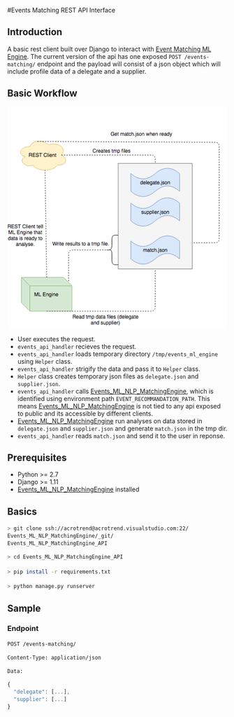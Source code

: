#Events Matching REST API Interface

## Introduction
A basic rest client built over Django to interact with [Event Matching ML Engine](https://acrotrend.visualstudio.com/_git/Events_ML_NLP_MatchingEngine). The current version of the api has one exposed   `POST /events-matching/` endpoint and the payload will consist of a json object which will include profile data of a delegate and a supplier.

## Basic Workflow
![alt workflow](workflow.png)

 - User executes the request.
 - `events_api_handler` recieves the request.
 - `events_api_handler` loads temporary directory `/tmp/events_ml_engine` using `Helper` class.
 - `events_api_handler` strigify the data and pass it to `Helper` class.
 - `Helper` class creates temporary json files as `delegate.json` and `supplier.json`.
 - `events_api_handler` calls [Events_ML_NLP_MatchingEngine](https://acrotrend.visualstudio.com/_git/Events_ML_NLP_MatchingEngine), which is identified using environment path `EVENT_RECOMMANDATION_PATH`. This means [Events_ML_NLP_MatchingEngine](https://acrotrend.visualstudio.com/_git/Events_ML_NLP_MatchingEngine) is not tied to any api exposed to public and its accessible by different clients.
 - [Events_ML_NLP_MatchingEngine](https://acrotrend.visualstudio.com/_git/Events_ML_NLP_MatchingEngine) run analyses on data stored in `delegate.json` and `supplier.json` and generate `match.json` in the tmp dir.
 - `events_api_handler` reads `match.json` and send it to the user in reponse.
 

## Prerequisites
- Python >= 2.7
- Django >= 1.11
- [Events_ML_NLP_MatchingEngine](https://acrotrend.visualstudio.com/_git/Events_ML_NLP_MatchingEngine) installed

## Basics
```bash
> git clone ssh://acrotrend@acrotrend.visualstudio.com:22/
Events_ML_NLP_MatchingEngine/_git/
Events_ML_NLP_MatchingEngine_API
```

```bash
> cd Events_ML_NLP_MatchingEngine_API

> pip install -r requirements.txt

> python manage.py runserver
```

## Sample
### Endpoint 
`POST /events-matching/`<br>

`Content-Type: application/json`<br>

`Data:`
 
```javascript
{
  "delegate": [...],
  "supplier": [...]
}
```

